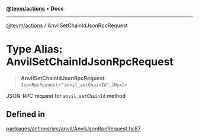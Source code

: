 [**@tevm/actions**](../README.md) • **Docs**

***

[@tevm/actions](../globals.md) / AnvilSetChainIdJsonRpcRequest

# Type Alias: AnvilSetChainIdJsonRpcRequest

> **AnvilSetChainIdJsonRpcRequest**: `JsonRpcRequest`\<`"anvil_setChainId"`, [`Hex`]\>

JSON-RPC request for `anvil_setChainId` method

## Defined in

[packages/actions/src/anvil/AnvilJsonRpcRequest.ts:87](https://github.com/evmts/tevm-monorepo/blob/main/packages/actions/src/anvil/AnvilJsonRpcRequest.ts#L87)
